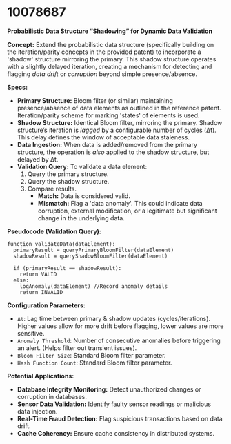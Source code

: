 # 10078687

**Probabilistic Data Structure “Shadowing” for Dynamic Data Validation**

**Concept:** Extend the probabilistic data structure (specifically building on the iteration/parity concepts in the provided patent) to incorporate a 'shadow' structure mirroring the primary. This shadow structure operates with a slightly delayed iteration, creating a mechanism for detecting and flagging *data drift* or *corruption* beyond simple presence/absence.

**Specs:**

*   **Primary Structure:** Bloom filter (or similar) maintaining presence/absence of data elements as outlined in the reference patent.  Iteration/parity scheme for marking 'states' of elements is used.
*   **Shadow Structure:** Identical Bloom filter, mirroring the primary.  Shadow structure’s iteration is *lagged* by a configurable number of cycles (Δt).  This delay defines the window of acceptable data staleness.
*   **Data Ingestion:** When data is added/removed from the primary structure, the operation is *also* applied to the shadow structure, but delayed by Δt.
*   **Validation Query:** To validate a data element:
    1.  Query the primary structure.
    2.  Query the shadow structure.
    3.  Compare results.
        *   **Match:** Data is considered valid.
        *   **Mismatch:**  Flag a 'data anomaly'. This could indicate data corruption, external modification, or a legitimate but significant change in the underlying data.

**Pseudocode (Validation Query):**

```
function validateData(dataElement):
  primaryResult = queryPrimaryBloomFilter(dataElement)
  shadowResult = queryShadowBloomFilter(dataElement)

  if (primaryResult == shadowResult):
    return VALID
  else:
    logAnomaly(dataElement) //Record anomaly details
    return INVALID
```

**Configuration Parameters:**

*   `Δt`:  Lag time between primary & shadow updates (cycles/iterations).  Higher values allow for more drift before flagging, lower values are more sensitive.
*   `Anomaly Threshold`:  Number of consecutive anomalies before triggering an alert. (Helps filter out transient issues).
*   `Bloom Filter Size`: Standard Bloom filter parameter.
*   `Hash Function Count`: Standard Bloom filter parameter.

**Potential Applications:**

*   **Database Integrity Monitoring:** Detect unauthorized changes or corruption in databases.
*   **Sensor Data Validation:**  Identify faulty sensor readings or malicious data injection.
*   **Real-Time Fraud Detection:** Flag suspicious transactions based on data drift.
*   **Cache Coherency:**  Ensure cache consistency in distributed systems.